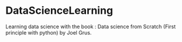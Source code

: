 # DataScienceLearning
Learning data science with the book : Data science from Scratch (First principle with python) by Joel Grus. 
